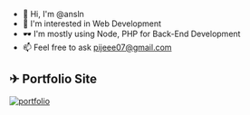 - 👋 Hi, I'm @ansln
- 👀 I'm interested in Web Development
- 🕶 I'm mostly using Node, PHP for Back-End Development
- 📫 Feel free to ask pijeee07@gmail.com
## ✈ Portfolio Site
[![portfolio](https://img.shields.io/badge/my_portfolio-000?style=for-the-badge&logo=ko-fi&logoColor=white)](https://anslnportfolio.vercel.app/)
